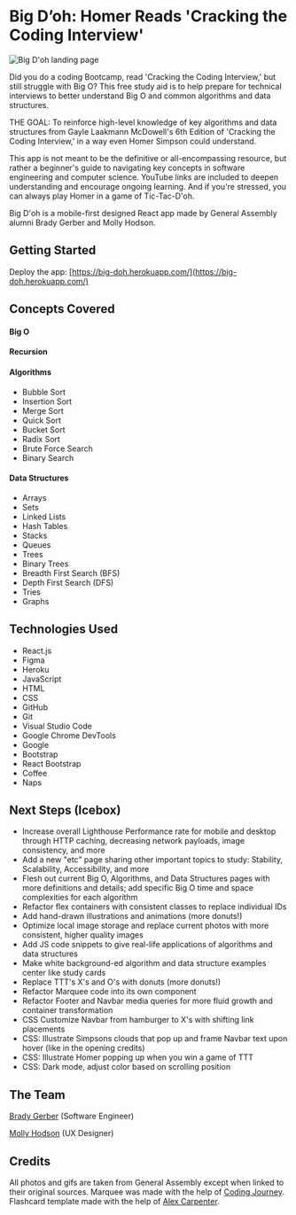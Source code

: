 # Big D’oh: Homer Reads 'Cracking the Coding Interview'

![Big D'oh landing page](https://i.imgur.com/IlKQRn8.png)

Did you do a coding Bootcamp, read 'Cracking the Coding Interview,' but still struggle with Big O? This free study aid is to help prepare for technical interviews to better understand Big O and common algorithms and data structures.

THE GOAL: To reinforce high-level knowledge of key algorithms and data structures from Gayle Laakmann McDowell's 6th Edition of 'Cracking the Coding Interview,' in a way even Homer Simpson could understand.

This app is not meant to be the definitive or all-encompassing resource, but rather a beginner's guide to navigating key concepts in software engineering and computer science. YouTube links are included to deepen understanding and encourage ongoing learning. And if you're stressed, you can always play Homer in a game of Tic-Tac-D'oh.

Big D'oh is a mobile-first designed React app made by General Assembly alumni Brady Gerber and Molly Hodson.

## Getting Started

Deploy the app: [https://big-doh.herokuapp.com/](https://big-doh.herokuapp.com/)

## Concepts Covered

#### Big O

#### Recursion

#### Algorithms

- Bubble Sort
- Insertion Sort
- Merge Sort
- Quick Sort
- Bucket Sort
- Radix Sort
- Brute Force Search
- Binary Search

#### Data Structures

- Arrays
- Sets
- Linked Lists
- Hash Tables
- Stacks
- Queues
- Trees
- Binary Trees
- Breadth First Search (BFS)
- Depth First Search (DFS)
- Tries
- Graphs

## Technologies Used

- React.js
- Figma
- Heroku
- JavaScript
- HTML
- CSS
- GitHub
- Git
- Visual Studio Code
- Google Chrome DevTools
- Google
- Bootstrap
- React Bootstrap
- Coffee
- Naps

## Next Steps (Icebox)

- Increase overall Lighthouse Performance rate for mobile and desktop through HTTP caching, decreasing network payloads, image consistency, and more
- Add a new "etc" page sharing other important topics to study: Stability, Scalability, Accessibility, and more
- Flesh out current Big O, Algorithms, and Data Structures pages with more definitions and details; add specific Big O time and space complexities for each algorithm
- Refactor flex containers with consistent classes to replace individual IDs
- Add hand-drawn illustrations and animations (more donuts!)
- Optimize local image storage and replace current photos with more consistent, higher quality images
- Add JS code snippets to give real-life applications of algorithms and data structures
- Make white background-ed algorithm and data structure examples center like study cards
- Replace TTT's X's and O's with donuts (more donuts!)
- Refactor Marquee code into its own component
- Refactor Footer and Navbar media queries for more fluid growth and container transformation
- CSS Customize Navbar from hamburger to X's with shifting link placements
- CSS: Illustrate Simpsons clouds that pop up and frame Navbar text upon hover (like in the opening credits)
- CSS: Illustrate Homer popping up when you win a game of TTT
- CSS: Dark mode, adjust color based on scrolling position

## The Team

[Brady Gerber](https://github.com/bg-write) (Software Engineer)

[Molly Hodson](https://www.mollyhodson.online/) (UX Designer)

## Credits

All photos and gifs are taken from General Assembly except when linked to their original sources. Marquee was made with the help of [Coding Journey](https://www.youtube.com/watch?v=sVZX0XvEBhk). Flashcard template made with the help of [Alex Carpenter](https://www.youtube.com/watch?v=OmmM_a_AMNE).
